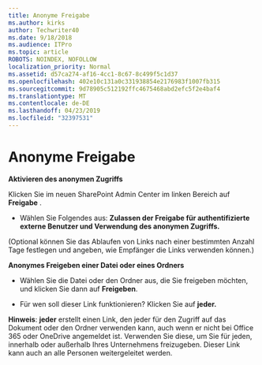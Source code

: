 ```yaml
---
title: Anonyme Freigabe
ms.author: kirks
author: Techwriter40
ms.date: 9/18/2018
ms.audience: ITPro
ms.topic: article
ROBOTS: NOINDEX, NOFOLLOW
localization_priority: Normal
ms.assetid: d57ca274-af16-4cc1-8c67-8c499f5c1d37
ms.openlocfilehash: 402e10c131a0c331938854e2176983f1007fb315
ms.sourcegitcommit: 9d78905c512192ffc4675468abd2efc5f2e4baf4
ms.translationtype: MT
ms.contentlocale: de-DE
ms.lasthandoff: 04/23/2019
ms.locfileid: "32397531"
---
```

# <a name="anonymous-sharing"></a>Anonyme Freigabe

 **Aktivieren des anonymen Zugriffs**
  
Klicken Sie im neuen SharePoint Admin Center im linken Bereich auf **Freigabe** . 
  
- Wählen Sie Folgendes aus: **Zulassen der Freigabe für authentifizierte externe Benutzer und Verwendung des anonymen Zugriffs.**
  
(Optional können Sie das Ablaufen von Links nach einer bestimmten Anzahl Tage festlegen und angeben, wie Empfänger die Links verwenden können.)
    
 **Anonymes Freigeben einer Datei oder eines Ordners**
  
- Wählen Sie die Datei oder den Ordner aus, die Sie freigeben möchten, und klicken Sie dann auf **Freigeben**. 
    
- Für wen soll dieser Link funktionieren? Klicken Sie auf **jeder.**
  
 **Hinweis**: **jeder** erstellt einen Link, den jeder für den Zugriff auf das Dokument oder den Ordner verwenden kann, auch wenn er nicht bei Office 365 oder OneDrive angemeldet ist. Verwenden Sie diese, um Sie für jeden, innerhalb oder außerhalb Ihres Unternehmens freizugeben. Dieser Link kann auch an alle Personen weitergeleitet werden. 
    

